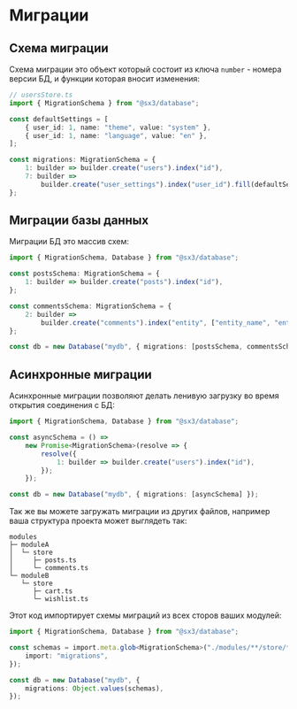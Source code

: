 # Миграции

## Схема миграции

Схема миграции это объект который состоит из ключа `number` - номера версии БД, и функции которая вносит изменения:

```ts twoslash
// usersStore.ts
import { MigrationSchema } from "@sx3/database";

const defaultSettings = [
	{ user_id: 1, name: "theme", value: "system" },
	{ user_id: 1, name: "language", value: "en" },
];

const migrations: MigrationSchema = {
	1: builder => builder.create("users").index("id"),
	7: builder =>
		builder.create("user_settings").index("user_id").fill(defaultSettings),
};
```

## Миграции базы данных

Миграции БД это массив схем:

```ts twoslash
import { MigrationSchema, Database } from "@sx3/database";

const postsSchema: MigrationSchema = {
	1: builder => builder.create("posts").index("id"),
};

const commentsSchema: MigrationSchema = {
	2: builder =>
		builder.create("comments").index("entity", ["entity_name", "entity_id"]),
};

const db = new Database("mydb", { migrations: [postsSchema, commentsSchema] });
```

## Асинхронные миграции

Асинхронные миграции позволяют делать ленивую загрузку во время открытия соединения с БД:

```ts twoslash
import { MigrationSchema, Database } from "@sx3/database";

const asyncSchema = () =>
	new Promise<MigrationSchema>(resolve => {
		resolve({
			1: builder => builder.create("users").index("id"),
		});
	});

const db = new Database("mydb", { migrations: [asyncSchema] });
```

Так же вы можете загружать миграции из других файлов, например ваша структура проекта может выглядеть так:

```
modules
├─ moduleA
│  └─ store
│     ├─ posts.ts
│     └─ comments.ts
└─ moduleB
   └─ store
      ├─ cart.ts
      └─ wishlist.ts
```

Этот код импортирует схемы миграций из всех сторов ваших модулей:

```ts
import { MigrationSchema, Database } from "@sx3/database";

const schemas = import.meta.glob<MigrationSchema>("./modules/**/store/*.ts", {
	import: "migrations",
});

const db = new Database("mydb", {
	migrations: Object.values(schemas),
});
```
